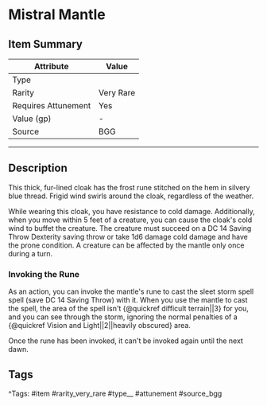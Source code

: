 # Mistral Mantle

## Item Summary

| Attribute            | Value                        |
|----------------------|------------------------------|
| Type                 |   |
| Rarity               | Very Rare             |
| Requires Attunement  | Yes                |
| Value (gp)           | -    |
| Source               | BGG |

---

## Description

This thick, fur-lined cloak has the frost rune stitched on the hem in silvery blue thread. Frigid wind swirls around the cloak, regardless of the weather.

While wearing this cloak, you have resistance to cold damage. Additionally, when you move within 5 feet of a creature, you can cause the cloak's cold wind to buffet the creature. The creature must succeed on a DC 14 Saving Throw Dexterity saving throw or take 1d6 damage cold damage and have the prone condition. A creature can be affected by the mantle only once during a turn.

### Invoking the Rune

As an action, you can invoke the mantle's rune to cast the sleet storm spell spell (save DC 14 Saving Throw) with it. When you use the mantle to cast the spell, the area of the spell isn't {@quickref difficult terrain||3} for you, and you can see through the storm, ignoring the normal penalties of a {@quickref Vision and Light||2||heavily obscured} area.

Once the rune has been invoked, it can't be invoked again until the next dawn.

## Tags

^Tags: #item #rarity_very_rare #type__ #attunement #source_bgg